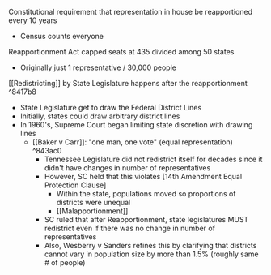 

Constitutional requirement that representation in house be reapportioned every 10 years
- Census counts everyone 

Reapportionment Act capped seats at 435 divided among 50 states
- Originally just 1 representative / 30,000 people 

[[Redistricting]] by State Legislature happens after the reapportionment  ^8417b8
- State Legislature get to draw the Federal District Lines
- Initially, states could draw arbitrary district lines 
- In 1960's, Supreme Court began limiting state discretion with drawing lines 
	- [[Baker v Carr]]: "one man, one vote" (equal representation) ^843ac0
		- Tennessee Legislature did not redistrict itself for decades since it didn't have changes in number of representatives
		- However, SC held that this violates [14th Amendment Equal Protection Clause]
			- Within the state, populations moved so proportions of districts were unequal
			- [[Malapportionment]]
		- SC ruled that after Reapportionment, state legislatures MUST redistrict even if there was no change in number of representatives
		- Also, Wesberry v Sanders refines this by clarifying that districts cannot vary in population size by more than 1.5% (roughly same # of people)


